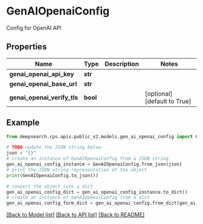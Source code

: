 # GenAIOpenaiConfig

Config for OpenAI API

## Properties

Name | Type | Description | Notes
------------ | ------------- | ------------- | -------------
**genai_openai_api_key** | **str** |  | 
**genai_openai_base_url** | **str** |  | 
**genai_openai_verify_tls** | **bool** |  | [optional] [default to True]

## Example

```python
from deepsearch.cps.apis.public_v2.models.gen_ai_openai_config import GenAIOpenaiConfig

# TODO update the JSON string below
json = "{}"
# create an instance of GenAIOpenaiConfig from a JSON string
gen_ai_openai_config_instance = GenAIOpenaiConfig.from_json(json)
# print the JSON string representation of the object
print(GenAIOpenaiConfig.to_json())

# convert the object into a dict
gen_ai_openai_config_dict = gen_ai_openai_config_instance.to_dict()
# create an instance of GenAIOpenaiConfig from a dict
gen_ai_openai_config_form_dict = gen_ai_openai_config.from_dict(gen_ai_openai_config_dict)
```
[[Back to Model list]](../README.md#documentation-for-models) [[Back to API list]](../README.md#documentation-for-api-endpoints) [[Back to README]](../README.md)


